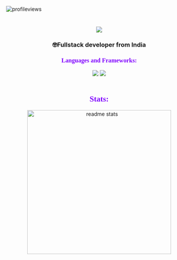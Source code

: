 <p align="left"> <img src="https://komarev.com/ghpvc/?username=pranayrayarao999&label=Profile%20views&color=7F00FF&style=flat" alt="profileviews" /> </p>
<h1 align="center">
    <img src="https://readme-typing-svg.herokuapp.com/?font=Righteous&size=35&center=true&vCenter=true&width=500&color=7F00FF&height=70&duration=4000&lines=Hello+👋;+I'm+Pranay+Kumar+Rayarao!;" />
</h1>
<h3 align="center"> 🤓Fullstack developer from India</h3>

<h3 align="center" style="font-family:Georgia, 'Times New Roman', Times, serif; color:7F00FF;">Languages and Frameworks:</h3>
<div align="center">
    <img src="https://skillicons.dev/icons?i=react,bootstrap,html,css,git,spring,django" />
    <img src="https://skillicons.dev/icons?i=python,java,javascript,angular,expressjs,mongodb,mysql" /><br>
</div>   <br>

<h2 align="center" style="font-family:Georgia, 'Times New Roman', Times, serif; color:7F00FF;"> Stats:</h2> 
<div align=center>
<!--     <img width=390 src="https://github-readme-streak-stats.herokuapp.com/?user=pranayrayarao999&theme=midnight-purple&border_radius=10" alt="streak stats"/> -->
    <img width=390 src="https://github-readme-stats.vercel.app/api?username=pranayrayarao999&show_icons=true&locale=en&theme=midnight-purple&border_radius=10" alt="readme stats" />
    <br/>
<!--     <img width=300 align="center" src="https://github-readme-stats.vercel.app/api/top-langs?username=pranayrayarao999&show_icons=true&locale=en&layout=compact&theme=midnight-purple&border_radius=10" alt="top langs" /> -->
</div>

